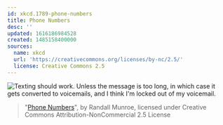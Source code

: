 ```yaml
---
id: xkcd.1789-phone-numbers
title: Phone Numbers
desc: ''
updated: 1616186984528
created: 1485158400000
sources:
  name: xkcd
  url: 'https://creativecommons.org/licenses/by-nc/2.5/'
  license: Creative Commons 2.5
---
```

![Texting should work. Unless the message is too long, in which case it gets converted to voicemails, and I think I'm locked out of my voicemail.](https://imgs.xkcd.com/comics/phone_numbers.png)
> "[Phone Numbers](https://xkcd.com/1789/)", by Randall Munroe, licensed under Creative Commons Attribution-NonCommercial 2.5 License
